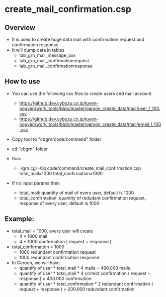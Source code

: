 # create_mail_confirmation.csp

## Overview
- It is used to create huge data mail with confirmation request and confirmation response
- It will dump data in tables
    - tab_grn_mail_message_pxx
    - tab_grn_mail_confirmationrequest
    - tab_grn_mail_confirmationresponse   

## How to use
- You can use the following csv files to create users and mail account.
    - https://github.dev.cybozu.co.jp/tuyen-nguyen/work_tools/blob/master/garoon_create_data/mail/user_1_100.csv 
    - https://github.dev.cybozu.co.jp/tuyen-nguyen/work_tools/blob/master/garoon_create_data/mail/email_1_100.csv
- Copy tool to "cbgrn/code/command" folder 
- cd "cbgrn" folder
- Run: 
    - ./grn.cgi -Cq code/command/create_mail_confirmation.csp total_mail=1000 total_confirmation=1000

- If no input params then
    - total_mail: quantity of mail of every user, default is 1000
    - total_confirmation: quantity of redudant confirmation request, response of every user, default is 1000

## Example:
- total_mail = 1000, every user will create
    - 4 * 1000 mail
    - 4 * 1000 confirmation ( request + response )
- total_confirmation = 1000
    - 1000 redundant confirmation request
    - 1000 redundant confirmation response
- In Garoon, we will have
    - quantify of user * total_mail * 4 mails = 400.000 mails
    - quantify of user * total_mail * 4 correct confirmation ( request + response ) = 400.000 confirmation
    - quantify of user * total_confirmation * 2 redundant confirmation ( request + response ) = 200.000 redundant confirmation
